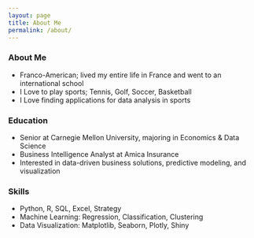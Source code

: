 ```yaml
---
layout: page
title: About Me
permalink: /about/
---
```


### About Me
- Franco-American; lived my entire life in France and went to an international school
- I Love to play sports; Tennis, Golf, Soccer, Basketball
- I Love finding applications for data analysis in sports

### Education
- Senior at Carnegie Mellon University, majoring in Economics & Data Science
- Business Intelligence Analyst at Amica Insurance
- Interested in data-driven business solutions, predictive modeling, and visualization

### Skills
- Python, R, SQL, Excel, Strategy
- Machine Learning: Regression, Classification, Clustering
- Data Visualization: Matplotlib, Seaborn, Plotly, Shiny
